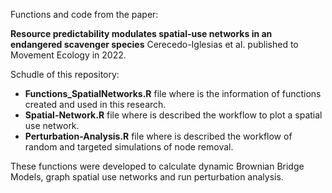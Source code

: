 Functions and code from the paper:

**Resource predictability modulates spatial-use networks in an endangered scavenger species** Cerecedo-Iglesias et al. published to Movement Ecology in 2022.

Schudle of this repository:

- **Functions_SpatialNetworks.R** file where is the information of functions created and used in this research.
- **Spatial-Network.R** file where is described the workflow to plot a spatial use network.
- **Perturbation-Analysis.R** file where is described the workflow of random and targeted simulations of node removal.

These functions were developed to calculate dynamic Brownian Bridge Models, graph spatial use networks and run perturbation analysis.
